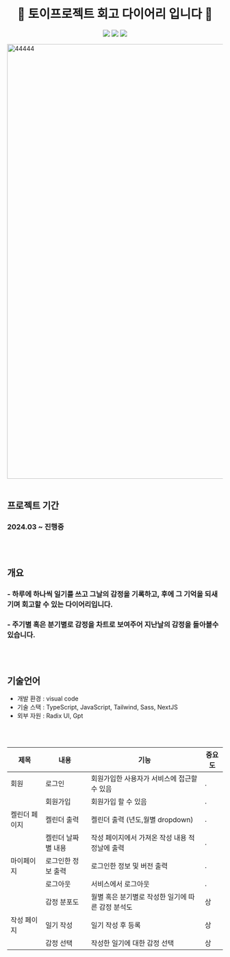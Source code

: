 <p align="center">
  <h1 align="center">🙌 토이프로젝트 회고 다이어리 입니다 🙌</h1>
  <p align="center">
 <img src="https://img.shields.io/badge/-NextJS-05122A?style=flat&logo=Next.js&logoColor=ffff"/>
    <img src="https://img.shields.io/badge/-TypeScript-05122A?style=flat&logo=Typescript&logoColor=blue"/>
    <img src="https://img.shields.io/badge/-SASS-05122A?style=flat&logo=Sass&logoColor=red"/>
</p>


<img width="1014" alt="44444" src="https://github.com/htkim97/Nextjs_diary/assets/52130444/0aea4a2c-5c3a-4af9-8473-d81eadb12b36">
<br/>
<br/>

## 프로젝트 기간

### 2024.03 ~ 진행중
<br/>
<br/>

## 개요


### - 하루에 하나씩 일기를 쓰고 그날의 감정을 기록하고, 후에 그 기억을 되새기며 회고할 수 있는 다이어리입니다.
### - 주기별 혹은 분기별로 감정을 차트로 보여주어 지난날의 감정을 돌아볼수있습니다.
<br/>
<br/>


## 기술언어

- 개발 환경 : visual code
- 기술 스택 : TypeScript, JavaScript, Tailwind, Sass, NextJS
- 외부 자원 : Radix UI, Gpt


<br/>
<br/>

|제목|내용|기능|중요도|
|---|---|---|---|
|회원|로그인|회원가입한 사용자가 서비스에 접근할 수 있음|.|
|    |회원가입|회원가입 할 수 있음|.|
|켈린더 페이지|켈린더 출력|켈린더 출력 (년도,월별 dropdown)|.|
|            |켈린더 날짜 별 내용|작성 페이지에서 가져온 작성 내용 적정날에 출력|.|
|마이페이지|로그인한 정보 출력|로그인한 정보 및 버전 출력|.|
|            |로그아웃|서비스에서 로그아웃|.|
|            |감정 분포도|월별 혹은 분기별로 작성한 일기에 따른 감정 분석도|상|
|작성 페이지|일기 작성|일기 작성 후 등록|상|
|          |감정 선택|작성한 일기에 대한 감정 선택|상|
